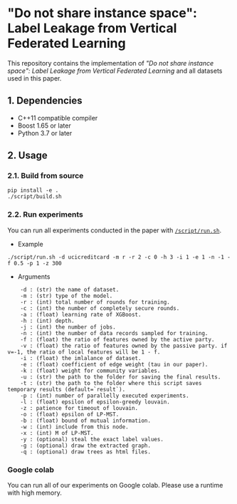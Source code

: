 # "Do not share instance space": Label Leakage from Vertical Federated Learning

This repository contains the implementation of *"Do not share instance space": Label Leakage from Vertical Federated Learning* and all datasets used in this paper.

## 1. Dependencies

- C++11 compatible compiler
- Boost 1.65 or later
- Python 3.7 or later

## 2. Usage

### 2.1. Build from source

```
pip install -e .
./script/build.sh
```

### 2.2. Run experiments

You can run all experiments conducted in the paper with [`/script/run.sh`](./script/run.sh).

- Example

```
./script/run.sh -d ucicreditcard -m r -r 2 -c 0 -h 3 -i 1 -e 1 -n -1 -f 0.5 -p 1 -z 300
```

- Arguments

```
    -d : (str) the name of dataset.
    -m : (str) type of the model.
    -r : (int) total number of rounds for training.
    -c : (int) the number of completely secure rounds.
    -a : (float) learning rate of XGBoost.
    -h : (int) depth.
    -j : (int) the number of jobs.
    -n : (int) the number of data records sampled for training.
    -f : (float) the ratio of features owned by the active party.
    -v : (float) the ratio of features owned by the passive party. if v=-1, the ratio of local features will be 1 - f.
    -i : (float) the imlalance of dataset.
    -e : (float) coefficient of edge weight (tau in our paper).
    -k : (float) weight for community variables.
    -u : (str) the path to the folder for saving the final results.
    -t : (str) the path to the folder where this script saves temporary results (default=`result`).
    -p : (int) number of parallelly executed experiments.
    -l : (float) epsilon of epsilon-greedy louvain.
    -z : patience for timeout of louvain.
    -o : (float) epsilon of LP-MST.
    -b : (float) bound of mutual information.
    -w : (int) include from this node.
    -x : (int) M of LP-MST.
    -y : (optional) steal the exact label values.
    -g : (optional) draw the extracted graph.
    -q : (optional) draw trees as html files.
```

### Google colab

You can run all of our experiments on Google colab. Please use a runtime with high memory.